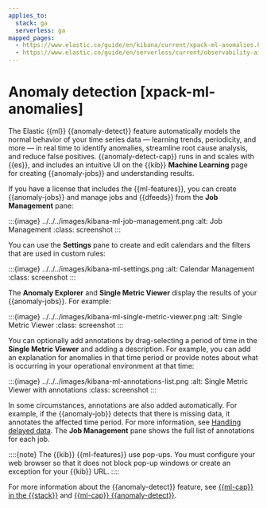 ```yaml
---
applies_to:
  stack: ga
  serverless: ga
mapped_pages:
  - https://www.elastic.co/guide/en/kibana/current/xpack-ml-anomalies.html
  - https://www.elastic.co/guide/en/serverless/current/observability-aiops-detect-anomalies.html
---
```


# Anomaly detection [xpack-ml-anomalies]

The Elastic {{ml}} {{anomaly-detect}} feature automatically models the normal behavior of your time series data — learning trends, periodicity, and more — in real time to identify anomalies, streamline root cause analysis, and reduce false positives. {{anomaly-detect-cap}} runs in and scales with {{es}}, and includes an intuitive UI on the {{kib}} **Machine Learning** page for creating {{anomaly-jobs}} and understanding results.

If you have a license that includes the {{ml-features}}, you can create {{anomaly-jobs}} and manage jobs and {{dfeeds}} from the **Job Management** pane:

:::{image} ../../../images/kibana-ml-job-management.png
:alt: Job Management
:class: screenshot
:::

You can use the **Settings** pane to create and edit calendars and the filters that are used in custom rules:

:::{image} ../../../images/kibana-ml-settings.png
:alt: Calendar Management
:class: screenshot
:::

The **Anomaly Explorer** and **Single Metric Viewer** display the results of your {{anomaly-jobs}}. For example:

:::{image} ../../../images/kibana-ml-single-metric-viewer.png
:alt: Single Metric Viewer
:class: screenshot
:::

You can optionally add annotations by drag-selecting a period of time in the **Single Metric Viewer** and adding a description. For example, you can add an explanation for anomalies in that time period or provide notes about what is occurring in your operational environment at that time:

:::{image} ../../../images/kibana-ml-annotations-list.png
:alt: Single Metric Viewer with annotations
:class: screenshot
:::

In some circumstances, annotations are also added automatically. For example, if the {{anomaly-job}} detects that there is missing data, it annotates the affected time period. For more information, see [Handling delayed data](../anomaly-detection/ml-delayed-data-detection.md). The **Job Management** pane shows the full list of annotations for each job.

::::{note}
The {{kib}} {{ml-features}} use pop-ups. You must configure your web browser so that it does not block pop-up windows or create an exception for your {{kib}} URL.
::::

For more information about the {{anomaly-detect}} feature, see [{{ml-cap}} in the {{stack}}](https://www.elastic.co/what-is/elastic-stack-machine-learning) and [{{ml-cap}} {{anomaly-detect}}](../anomaly-detection.md).
